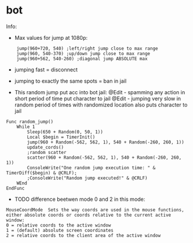 # bot
Info:
- Max values for jump at 1080p:
```
	jump(960+720, 540) ;left/right jump close to max range
	jump(960, 540-370) ;up/down jump close to max range
	jump(960+562, 540-260) ;diagonal jump ABSOLUTE max
```

- jumping fast = disconnect
- jumping to exactly the same spots = ban in jail

- This random jump put acc into bot jail: 
@Edit - spamming any action in short period of time put character to jail
@Edit - jumping very slow in random period of times with randomized location also puts character to jail

```
Func random_jump()
	While 1
		Sleep(650 + Random(0, 50, 1))
		Local $begin = TimerInit()
		jump(960 + Random(-562, 562, 1), 540 + Random(-260, 260, 1))
		update_cords()
		;random scatter
		scatter(960 + Random(-562, 562, 1), 540 + Random(-260, 260, 1))
		ConsoleWrite("One random jump execution time: " & TimerDiff($begin) & @CRLF);
		;ConsoleWrite("Random jump executed!" & @CRLF)
	WEnd
EndFunc
```


- TODO difference beetwen mode 0 and 2 in this mode:
```
MouseCoordMode 	Sets the way coords are used in the mouse functions, either absolute coords or coords relative to the current active window:
0 = relative coords to the active window
1 = (default) absolute screen coordinates
2 = relative coords to the client area of the active window
```
